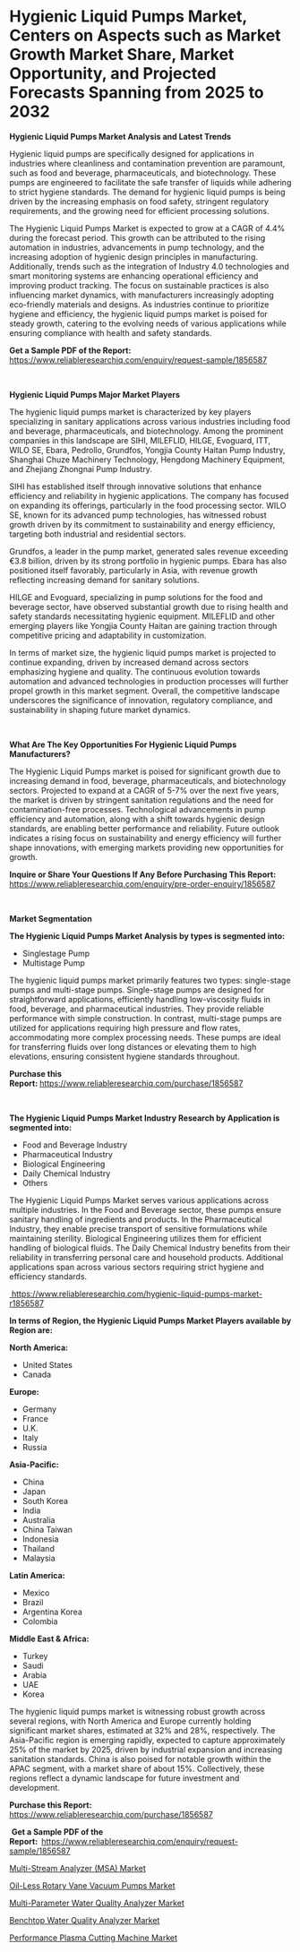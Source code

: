 <p><h1>Hygienic Liquid Pumps Market, Centers on Aspects such as Market Growth Market Share, Market Opportunity, and Projected Forecasts Spanning from 2025 to 2032</h1></p><p><strong>Hygienic Liquid Pumps Market Analysis and Latest Trends</strong></p>
<p><p>Hygienic liquid pumps are specifically designed for applications in industries where cleanliness and contamination prevention are paramount, such as food and beverage, pharmaceuticals, and biotechnology. These pumps are engineered to facilitate the safe transfer of liquids while adhering to strict hygiene standards. The demand for hygienic liquid pumps is being driven by the increasing emphasis on food safety, stringent regulatory requirements, and the growing need for efficient processing solutions.</p><p>The Hygienic Liquid Pumps Market is expected to grow at a CAGR of 4.4% during the forecast period. This growth can be attributed to the rising automation in industries, advancements in pump technology, and the increasing adoption of hygienic design principles in manufacturing. Additionally, trends such as the integration of Industry 4.0 technologies and smart monitoring systems are enhancing operational efficiency and improving product tracking. The focus on sustainable practices is also influencing market dynamics, with manufacturers increasingly adopting eco-friendly materials and designs. As industries continue to prioritize hygiene and efficiency, the hygienic liquid pumps market is poised for steady growth, catering to the evolving needs of various applications while ensuring compliance with health and safety standards.</p></p>
<p><strong>Get a Sample PDF of the Report:&nbsp;</strong> <a href="https://www.reliableresearchiq.com/enquiry/request-sample/1856587?utm_campaign=1117&utm_medium=2&utm_source=Github&utm_content=ia&utm_term=08012025&utm_id=hygienic-liquid-pumps">https://www.reliableresearchiq.com/enquiry/request-sample/1856587</a></p>
<p>&nbsp;</p>
<p><strong>Hygienic Liquid Pumps Major Market Players</strong></p>
<p><p>The hygienic liquid pumps market is characterized by key players specializing in sanitary applications across various industries including food and beverage, pharmaceuticals, and biotechnology. Among the prominent companies in this landscape are SIHI, MILEFLID, HILGE, Evoguard, ITT, WILO SE, Ebara, Pedrollo, Grundfos, Yongjia County Haitan Pump Industry, Shanghai Chuze Machinery Technology, Hengdong Machinery Equipment, and Zhejiang Zhongnai Pump Industry.</p><p>SIHI has established itself through innovative solutions that enhance efficiency and reliability in hygienic applications. The company has focused on expanding its offerings, particularly in the food processing sector. WILO SE, known for its advanced pump technologies, has witnessed robust growth driven by its commitment to sustainability and energy efficiency, targeting both industrial and residential sectors.</p><p>Grundfos, a leader in the pump market, generated sales revenue exceeding €3.8 billion, driven by its strong portfolio in hygienic pumps. Ebara has also positioned itself favorably, particularly in Asia, with revenue growth reflecting increasing demand for sanitary solutions. </p><p>HILGE and Evoguard, specializing in pump solutions for the food and beverage sector, have observed substantial growth due to rising health and safety standards necessitating hygienic equipment. MILEFLID and other emerging players like Yongjia County Haitan are gaining traction through competitive pricing and adaptability in customization.</p><p>In terms of market size, the hygienic liquid pumps market is projected to continue expanding, driven by increased demand across sectors emphasizing hygiene and quality. The continuous evolution towards automation and advanced technologies in production processes will further propel growth in this market segment. Overall, the competitive landscape underscores the significance of innovation, regulatory compliance, and sustainability in shaping future market dynamics.</p></p>
<p>&nbsp;</p>
<p><strong>What Are The Key Opportunities For Hygienic Liquid Pumps Manufacturers?</strong></p>
<p><p>The Hygienic Liquid Pumps market is poised for significant growth due to increasing demand in food, beverage, pharmaceuticals, and biotechnology sectors. Projected to expand at a CAGR of 5-7% over the next five years, the market is driven by stringent sanitation regulations and the need for contamination-free processes. Technological advancements in pump efficiency and automation, along with a shift towards hygienic design standards, are enabling better performance and reliability. Future outlook indicates a rising focus on sustainability and energy efficiency will further shape innovations, with emerging markets providing new opportunities for growth.</p></p>
<p><strong>Inquire or Share Your Questions If Any Before Purchasing This Report:</strong> <a href="https://www.reliableresearchiq.com/enquiry/pre-order-enquiry/1856587?utm_campaign=1117&utm_medium=2&utm_source=Github&utm_content=ia&utm_term=08012025&utm_id=hygienic-liquid-pumps">https://www.reliableresearchiq.com/enquiry/pre-order-enquiry/1856587</a></p>
<p>&nbsp;</p>
<p><strong>Market Segmentation</strong></p>
<p><strong>The Hygienic Liquid Pumps Market Analysis by types is segmented into:</strong></p>
<p><ul><li>Singlestage Pump</li><li>Multistage Pump</li></ul></p>
<p><p>The hygienic liquid pumps market primarily features two types: single-stage pumps and multi-stage pumps. Single-stage pumps are designed for straightforward applications, efficiently handling low-viscosity fluids in food, beverage, and pharmaceutical industries. They provide reliable performance with simple construction. In contrast, multi-stage pumps are utilized for applications requiring high pressure and flow rates, accommodating more complex processing needs. These pumps are ideal for transferring fluids over long distances or elevating them to high elevations, ensuring consistent hygiene standards throughout.</p></p>
<p><strong>Purchase this Report:&nbsp;</strong><a href="https://www.reliableresearchiq.com/purchase/1856587?utm_campaign=1117&utm_medium=2&utm_source=Github&utm_content=ia&utm_term=08012025&utm_id=hygienic-liquid-pumps">https://www.reliableresearchiq.com/purchase/1856587</a></p>
<p>&nbsp;</p>
<p><strong>The Hygienic Liquid Pumps Market Industry Research by Application is segmented into:</strong></p>
<p><ul><li>Food and Beverage Industry</li><li>Pharmaceutical Industry</li><li>Biological Engineering</li><li>Daily Chemical Industry</li><li>Others</li></ul></p>
<p><p>The Hygienic Liquid Pumps Market serves various applications across multiple industries. In the Food and Beverage sector, these pumps ensure sanitary handling of ingredients and products. In the Pharmaceutical Industry, they enable precise transport of sensitive formulations while maintaining sterility. Biological Engineering utilizes them for efficient handling of biological fluids. The Daily Chemical Industry benefits from their reliability in transferring personal care and household products. Additional applications span across various sectors requiring strict hygiene and efficiency standards.</p></p>
<p><a href="https://www.reliableresearchiq.com/hygienic-liquid-pumps-market-r1856587?utm_campaign=1117&utm_medium=2&utm_source=Github&utm_content=ia&utm_term=08012025&utm_id=hygienic-liquid-pumps">&nbsp;https://www.reliableresearchiq.com/hygienic-liquid-pumps-market-r1856587</a></p>
<p><strong>In terms of Region, the Hygienic Liquid Pumps Market Players available by Region are:</strong></p>
<p>
    <p> <strong> North America: </strong>
        <ul>
            <li>United States</li>
            <li>Canada</li>
        </ul>
        </p> 
    <p> <strong> Europe: </strong>
        <ul>
            <li>Germany</li>
            <li>France</li>
            <li>U.K.</li>
            <li>Italy</li>
            <li>Russia</li>
        </ul>
        </p> 
    <p> <strong> Asia-Pacific: </strong>
        <ul>
            <li>China</li>
            <li>Japan</li>
            <li>South Korea</li>
            <li>India</li>
            <li>Australia</li>
            <li>China Taiwan</li>
            <li>Indonesia</li>
            <li>Thailand</li>
            <li>Malaysia</li>
        </ul>
        </p> 
    <p> <strong> Latin America: </strong>
        <ul>
            <li>Mexico</li>
            <li>Brazil</li>
            <li>Argentina Korea</li>
            <li>Colombia</li>
        </ul>
        </p> 
    <p> <strong> Middle East & Africa: </strong>
        <ul>
            <li>Turkey</li>
            <li>Saudi</li>
            <li>Arabia</li>
            <li>UAE</li>
            <li>Korea</li>
        </ul>
    </p>
    </p>
<p><p>The hygienic liquid pumps market is witnessing robust growth across several regions, with North America and Europe currently holding significant market shares, estimated at 32% and 28%, respectively. The Asia-Pacific region is emerging rapidly, expected to capture approximately 25% of the market by 2025, driven by industrial expansion and increasing sanitation standards. China is also poised for notable growth within the APAC segment, with a market share of about 15%. Collectively, these regions reflect a dynamic landscape for future investment and development.</p></p>
<p><strong>Purchase this Report: </strong><a href="https://www.reliableresearchiq.com/purchase/1856587?utm_campaign=1117&utm_medium=2&utm_source=Github&utm_content=ia&utm_term=08012025&utm_id=hygienic-liquid-pumps">https://www.reliableresearchiq.com/purchase/1856587</a></p>
<p>&nbsp;<strong>Get a Sample PDF of the Report:&nbsp;&nbsp;</strong><a href="https://www.reliableresearchiq.com/enquiry/request-sample/1856587?utm_campaign=1117&utm_medium=2&utm_source=Github&utm_content=ia&utm_term=08012025&utm_id=hygienic-liquid-pumps">https://www.reliableresearchiq.com/enquiry/request-sample/1856587</a></p>
<p><strong></strong></p>
<p><p><a href="https://www.linkedin.com/pulse/insights-multi-stream-analyzer-msa-market-2025-2032-growth-tgznf?utm_campaign=1117&utm_medium=2&utm_source=Github&utm_content=ia&utm_term=08012025&utm_id=hygienic-liquid-pumps">Multi-Stream Analyzer (MSA) Market</a></p><p><a href="https://github.com/locarol73/Market-Research-Report-List-1/blob/main/oil-less-rotary-vane-vacuum-pumps-market.md?utm_campaign=1117&utm_medium=2&utm_source=Github&utm_content=ia&utm_term=08012025&utm_id=hygienic-liquid-pumps">Oil-Less Rotary Vane Vacuum Pumps Market</a></p><p><a href="https://www.linkedin.com/pulse/in-depth-analysis-size-multi-parameter-water-quality-analyzer-e6zmf?utm_campaign=1117&utm_medium=2&utm_source=Github&utm_content=ia&utm_term=08012025&utm_id=hygienic-liquid-pumps">Multi-Parameter Water Quality Analyzer Market</a></p><p><a href="https://www.linkedin.com/pulse/benchtop-water-quality-analyzer-market-emerging-trends-jfubf?utm_campaign=1117&utm_medium=2&utm_source=Github&utm_content=ia&utm_term=08012025&utm_id=hygienic-liquid-pumps">Benchtop Water Quality Analyzer Market</a></p><p><a href="https://www.linkedin.com/pulse/pulse-performance-plasma-cutting-machine-rhythms-change-market-zhgqf?utm_campaign=1117&utm_medium=2&utm_source=Github&utm_content=ia&utm_term=08012025&utm_id=hygienic-liquid-pumps">Performance Plasma Cutting Machine Market</a></p></p>